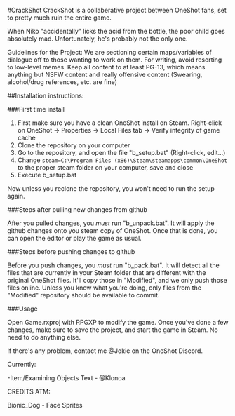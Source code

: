 #CrackShot
CrackShot is a collaberative project between OneShot fans, set to pretty much ruin the entire game. 

When Niko "accidentally" licks the acid from the bottle, the poor child goes absolutely mad. Unfortunately, he's probably not the only one.


Guidelines for the Project:
We are sectioning certain maps/variables of dialogue off to those wanting to work on them. 
For writing, avoid resorting to low-level memes. 
Keep all content to at least PG-13, which means anything but NSFW content and really offensive content (Swearing, alcohol/drug references, etc. are fine)



##Installation instructions:

###First time install

1. First make sure you have a clean OneShot install on Steam. Right-click on OneShot -> Properties -> Local Files tab -> Verify integrity of game cache
2. Clone the repository on your computer
3. Go to the repository, and open the file "b_setup.bat" (Right-click, edit...)
4. Change `steam=C:\Program Files (x86)\Steam\steamapps\common\OneShot` to the proper steam folder on your computer, save and close
5. Execute b_setup.bat

Now unless you reclone the repository, you won't need to run the setup again.

###Steps after pulling new changes from github

After you pulled changes, you _must_ run "b_unpack.bat". It will apply the github changes onto you steam copy of OneShot.
Once that is done, you can open the editor or play the game as usual.

###Steps before pushing changes to github

Before you push changes, you _must_ run "b_pack.bat". It will detect all the files that are currently in your Steam folder that are different with the original OneShot files.
It'll copy those in "Modified", and we only push those files online.
Unless you know what you're doing, only files from the "Modified" repository should be available to commit.

###Usage

Open Game.rxproj with RPGXP to modify the game. Once you've done a few changes, make sure to save the project, and start the game in Steam.
No need to do anything else.

If there's any problem, contact me @Jokie on the OneShot Discord.


Currently:


-Item/Examining Objects Text - @Klonoa




CREDITS ATM:


Bionic_Dog - Face Sprites


